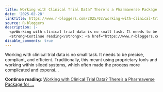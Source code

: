 ```yaml
---
title: Working with Clinical Trial Data? There’s a Pharmaverse Package for That
date: '2025-02-28'
linkTitle: https://www.r-bloggers.com/2025/02/working-with-clinical-trial-data-theres-a-pharmaverse-package-for-that/
source: R-bloggers
description: |-
  <p>Working with clinical trial data is no small task. It needs to be precise, compliant, and efficient. Traditionally, this meant using proprietary tools and working within siloed systems, which often made the process more complicated and expensi...</p>
  <strong>Continue reading</strong>: <a href="https://www.r-bloggers.com/2025/02/working-with-clinical-trial-data-theres-a-pharmaverse-package-for-that/">Working with Clinical Trial Data? There’s a Pharmaverse Package for ...
disable_comments: true
---
```

<p>Working with clinical trial data is no small task. It needs to be precise, compliant, and efficient. Traditionally, this meant using proprietary tools and working within siloed systems, which often made the process more complicated and expensi...</p>
<strong>Continue reading</strong>: <a href="https://www.r-bloggers.com/2025/02/working-with-clinical-trial-data-theres-a-pharmaverse-package-for-that/">Working with Clinical Trial Data? There’s a Pharmaverse Package for ...